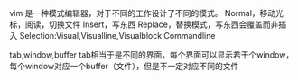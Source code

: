 vim 是一种模式编辑器，对于不同的工作设计了不同的模式。
Normal，移动光标，阅读，切换文件
Insert，写东西
Replace，替换模式，写东西会覆盖而非插入
Selection:Visual,Visualline,Visualblock
Commandline

tab,window,buffer
tab相当于是不同的界面，每个界面可以显示若干个window，每个window对应一个buffer（文件），但是不一定对应不同的文件